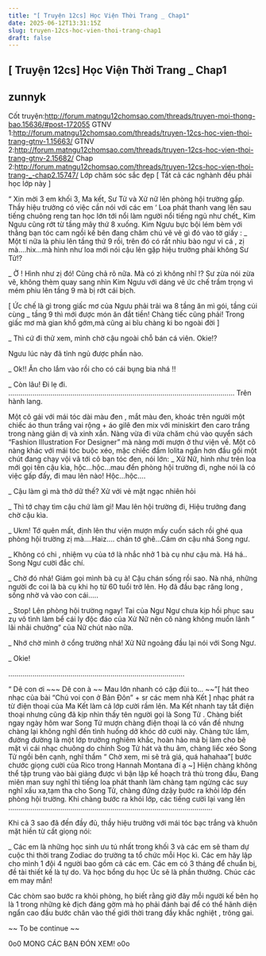 ```yaml
---
title: "[ Truyện 12cs] Học Viện Thời Trang _ Chap1"
date: 2025-06-12T13:31:15Z
slug: truyen-12cs-hoc-vien-thoi-trang-chap1
draft: false
---
```


## [ Truyện 12cs] Học Viện Thời Trang _ Chap1

## zunnyk

Cốt truyện:http://forum.matngu12chomsao.com/threads/truyen-moi-thong-bao.15636/#post-172055
GTNV 1:http://forum.matngu12chomsao.com/threads/truyen-12cs-hoc-vien-thoi-trang-gtnv-1.15663/
GTNV 2:http://forum.matngu12chomsao.com/threads/truyen-12cs-hoc-vien-thoi-trang-gtnv-2.15682/
Chap 2:http://forum.matngu12chomsao.com/threads/truyen-12cs-hoc-vien-thoi-trang-_-chap2.15747/
Lớp chăm sóc sắc đẹp [ Tất cả các nghành đều phải học lớp này ]
 
“ Xin mời 3 em khối 3, Ma kết, Sư Tử và Xử nữ lên phòng hội trường gấp. Thầy hiệu trưởng có việc cần nói với các em ‘ Loa phát thanh vang lên sau tiếng chuông reng tan học lớn tới nổi làm người nổi tiếng ngủ như chết_ Kim Ngưu cũng rớt từ tầng mây thứ 8 xuống. Kim Ngưu bực bội lém bèm với thằng bạn tóc cam ngồi kế bên đang chăm chú vẽ vẽ gì đó vào tờ giấy :​ 
_ Một tí nữa là phiu lên tầng thứ 9 rồi, trên đó có rất nhìu bào ngư vi cá , zị mà….hix…mà hình như loa mới nói cậu lên gặp hiệu trưởng phải không Sư Tử!?
 
_ Ờ ! Hình như zị đó! Cũng chả rõ nữa. Mà có zì không nhĩ !? Sư zừa nói zừa vẽ, không thèm quay sang nhìn Kim Ngưu với dáng vẻ ức chế trầm trọng vì mém phiu lên tầng 9 mà bị rớt cái bịch.
 
[ Ức chế là gì trong giấc mơ của Ngưu phải trải wa 8 tầng ăn mì gói, tầng cúi cùng _ tầng 9 thì mới được món ăn đắt tiền! Chàng tiếc cũng phải! Trong giấc mơ mà gian khổ gớm,mà cũng ai bĩu chàng ki bo ngoài đời ]
 
_ Thì cứ đi thử xem, mình chờ cậu ngoài chỗ bán cá viên. Okie!? 
 
Ngưu lúc này đã tỉnh ngủ được phần nào.
 
_ Ok!! Ăn cho lắm vào rồi cho có cái bụng bia nhá !!
 
_ Còn lâu! Đi lẹ đi.
………………………………….………………………………………............................
Trên hành lang.
 
Một cô gái với mái tóc dài màu đen , mắt màu đen, khoác trên người một chiếc áo thun trắng vai rộng + áo gilê đen mix với miniskirt đen caro trắng trong nàng giản dị và xinh xắn. Nàng vừa đi vừa chăm chú vào quyển sách “Fashion Illustration For Designer” mà nàng mới mượn ở thư viện về. Một cô nàng khác với mái tóc buộc xéo, mặc chiếc đầm lolita ngắn hơn đầu gối một chút đang chạy vội vã tới cô bạn tóc đen, nói lớn:
_ Xử Nữ, hình như trên loa mới gọi tên cậu kìa, hộc…hộc…mau đến phòng hội trường đi, nghe nói là có việc gấp đấy, đi mau lên nào! Hộc…hộc…. 
 
_ Cậu làm gì mà thở dữ thế? Xử với vẻ mặt ngạc nhiên hỏi
 
_ Thì tớ chạy tìm cậu chứ làm gì! Mau lên hội trường đi, Hiệu trưởng đang chờ cậu kìa.
 
_ Ukm! Tớ quên mất, định lên thư viện mượn mấy cuốn sách rồi ghé qua phòng hội trường zị mà….Haiz…. chán tớ ghê…Cám ơn cậu nhá Song ngư.
 
_ Không có chi , nhiệm vụ của tớ là nhắc nhở 1 bà cụ như cậu mà. Há há..
Song Ngư cười đắc chí.
 
_ Chờ đó nhá! Giám gọi mình bà cụ à! Cậu chán sống rồi sao. Nà nhá, những người đc coi là bà cụ khi họ từ 60 tuổi trở lên. Họ đã đầu bạc răng long , sống nhờ vả vào con cái…..
 
_ Stop! Lên phòng hội trường ngay!
Tai của Ngư Ngư chưa kịp hồi phục sau zụ vô tình làm bể cái ly độc đáo của Xử Nữ nên cô nàng không muốn lãnh “ lãi nhãi chưởng” của Nữ chút nào nữa.
 
_ Nhớ chờ mình ở cổng trường nhá! 
Xử Nữ ngoảng đầu lại nói với Song Ngư.
 
_ Okie!
 
…………………………………...……………………………………….
 
“ Dê con ơi ~~~ Dê con à ~~ Mau lớn nhanh có cặp đùi to… ~~”[ hát theo nhạc của bài “Chú voi con ở Bản Đôn” + sr các mem nhà Kết ] nhạc phát ra từ điện thoại của Ma Kết làm cả lớp cười rầm lên. Ma Kết nhanh tay tắt điện thoại nhưng cũng đã kịp nhìn thấy tên người gọi là Song Tử . Chàng biết ngay ngày hôm war Song Tử mượn chàng điện thoại là có vấn đề nhưng chàng lại không nghĩ đến tình huống dở khóc dở cười này.
 Chàng tức lắm, đường đường là một lớp trưởng nghiêm khắc, hoàn hảo mà bị làm cho bẽ mặt vì cái nhạc chuông do chính Sog Tử hát và thu âm, chàng liếc xéo Song Tử ngồi bên cạnh, nghĩ thầm “ Chờ xem, mi sẽ trả giá, quá hahahaa”[ bước chước giọng cười của Rico trong Hannah Montana đí ạ ~]
 Hiện chàng không thể tập trung vào bài giảng được vì bận lập kế hoạch trả thù trong đầu, Đang miên man suy nghĩ thì tiếng loa phát thanh làm chàng tạm ngừng các suy nghĩ xấu xa,tạm tha cho Song Tử, chàng
đứng dzậy bước ra khỏi lớp đến phòng hội trường.
Khi chàng bước ra khỏi lớp, các tiếng cười lại vang lên
……………………………………………………………………........................
 
 Khi cả 3 sao đã đến đầy đủ, thầy hiệu trưởng với mái tóc bạc trắng và khuôn mặt hiền từ cất giọng nói:
 
_ Các em là những học sinh ưu tú nhất trong khối 3 và các em sẽ tham dự cuộc thi thời trang Zodiac do trường ta tổ chức mỗi Học kì. Các em hãy lập cho mình 1 đội 4 người bao gồm cả các em. Các em có 3 tháng để chuẩn bị, đề tài thiết kế là tự do. Và học bổng du học Úc sẽ là phần thưởng. Chúc các em may mắn!
 
 Các chòm sao bước ra khỏi phòng, họ biết rằng giờ đây mỗi người kế bên họ là 1 trong những kẻ địch đáng gờm mà họ phải đánh bại để có thể hãnh diện ngẩn cao đầu bước chân vào thế giới thời trang đầy khắc nghiệt , trông gai. 
 
 ~~ To be continue ~~
 
0o0 MONG CÁC BẠN ĐÓN XEM! o0o